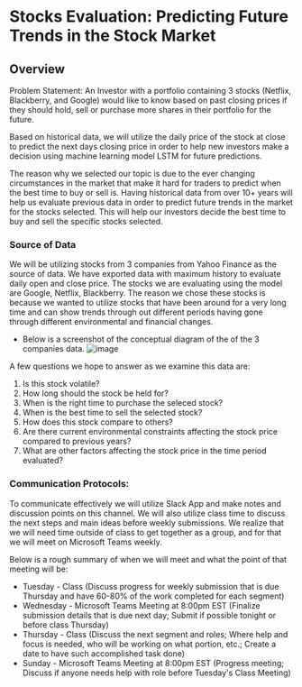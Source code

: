 # Stocks Evaluation: Predicting Future Trends in the Stock Market

## Overview 

Problem Statement: An Investor with a portfolio containing 3 stocks (Netflix, Blackberry, and Google) would like to know based on past closing prices if they should hold, sell or purchase more shares in their portfolio for the future. 

Based on historical data, we will utilize the daily price of the stock at close to predict the next days closing price in order to help new investors make a decision using machine learning model LSTM for future predictions. 

The reason why we selected our topic is due to the ever changing circumstances in the market that make it hard for traders to predict when the best time to buy or sell is. Having historical data from over 10+ years will help us evaluate previous data in order to predict future trends in the market for the stocks selected. This will help our investors decide the best time to buy and sell the specific stocks selected. 

### Source of Data

We will be utilizing stocks from 3 companies from Yahoo Finance as the source of data. We have exported data with maximum history to evaluate daily open and close price. The stocks we are evaluating using the model are Google, Netflix, Blackberry. The reason we chose these stocks is because we wanted to utilize stocks that have been around for a very long time and can show trends through out different periods having gone through different environmental and financial changes.  

- Below is a screenshot of the conceptual diagram of the of the 3 companies data. 
![image](https://user-images.githubusercontent.com/104603037/191878164-2a1a34a7-2605-4e59-857c-7b852db095a9.png)


A few questions we hope to answer as we examine this data are:

1) Is this stock volatile?
2) How long should the stock be held for?
3) When is the right time to purchase the seleced stock?
4) When is the best time to sell the selected stock?
5) How does this stock compare to others?
6) Are there current environmental constraints affecting the stock price compared to previous years?
7) What are other factors affecting the stock price in the time period evaluated?

### Communication Protocols: 

To communicate effectively we will utilize Slack App and make notes and discussion points on this channel. We will also utilize class time to discuss the next steps and main ideas before weekly submissions. We realize that we will need time outside of class to get together as a group, and for that we will meet on Microsoft Teams weekly. 

Below is a rough summary of when we will meet and what the point of that meeting will be:

* Tuesday - Class (Discuss progress for weekly submission that is due Thursday and have 60-80% of the work completed for each segment)
* Wednesday - Microsoft Teams Meeting at 8:00pm EST (Finalize submission details that is due next day; Submit if possible tonight or before class Thursday)
* Thursday - Class (Discuss the next segment and roles; Where help and focus is needed, who will be working on what portion, etc.; Create a date to have such accomplished task done)
* Sunday - Microsoft Teams Meeting at 8:00pm EST (Progress meeting; Discuss if anyone needs help with role before Tuesday's Class Meeting)
